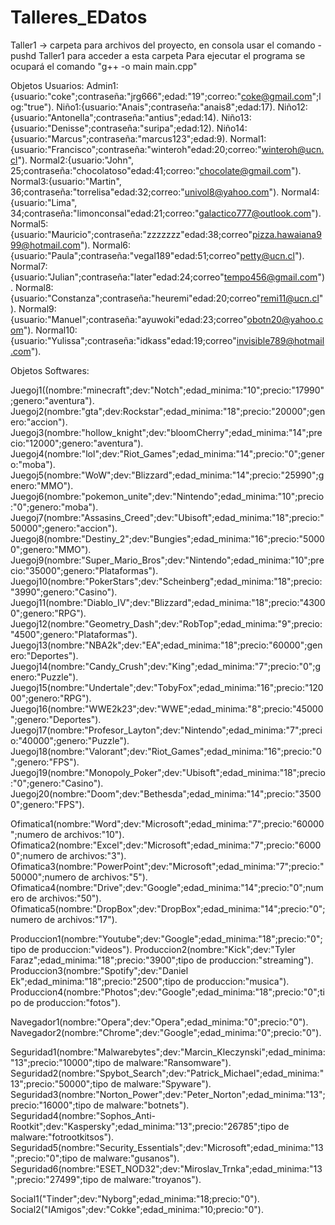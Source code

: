 # Talleres_EDatos

Taller1 -> carpeta para archivos del proyecto, en consola usar el comando -pushd Taller1 para acceder a esta carpeta
Para ejecutar el programa se ocupará el comando "g++ -o main main.cpp"

Objetos Usuarios:
Admin1:{usuario:"coke";contraseña:"jrg666";edad:"19";correo:"coke@gmail.com";log:"true").
Niño1:{usuario:"Anais";contraseña:"anais8";edad:17). 
Niño12:{usuario:"Antonella";contraseña:"antius";edad:14). 
Niño13:{usuario:"Denisse";contraseña:"suripa";edad:12). 
Niño14:{usuario:"Marcus";contraseña:"marcus123";edad:9).
Normal1:{usuario:"Francisco";contraseña:"winteroh"edad:20;correo:"winteroh@ucn.cl").
Normal2:{usuario:"John", 25;contraseña:"chocolatoso"edad:41;correo:"chocolate@gmail.com").
Normal3:{usuario:"Martin", 36;contraseña:"torrelisa"edad:32;correo:"univol8@yahoo.com").
Normal4:{usuario:"Lima", 34;contraseña:"limonconsal"edad:21;correo:"galactico777@outlook.com").
Normal5:{usuario:"Mauricio";contraseña:"zzzzzzz"edad:38;correo"pizza.hawaiana999@hotmail.com").
Normal6:{usuario:"Paula";contraseña:"vegal189"edad:51;correo"petty@ucn.cl").
Normal7:{usuario:"Julian";contraseña:"later"edad:24;correo"tempo456@gmail.com").
Normal8:{usuario:"Constanza";contraseña:"heuremi"edad:20;correo"remi11@ucn.cl").
Normal9:{usuario:"Manuel";contraseña:"ayuwoki"edad:23;correo"obotn20@yahoo.com").
Normal10:{usuario:"Yulissa";contraseña:"idkass"edad:19;correo"invisible789@hotmail.com").

Objetos Softwares:

Juegoj1((nombre:"minecraft";dev:"Notch";edad_minima:"10";precio:"17990";genero:"aventura").
Juegoj2(nombre:"gta";dev:Rockstar";edad_minima:"18";precio:"20000";genero:"accion").
Juegoj3(nombre:"hollow_knight";dev:"bloomCherry";edad_minima:"14";precio:"12000";genero:"aventura").
Juegoj4(nombre:"lol";dev:"Riot_Games";edad_minima:"14";precio:"0";genero:"moba").
Juegoj5(nombre:"WoW";dev:"Blizzard";edad_minima:"14";precio:"25990";genero:"MMO"). 
Juegoj6(nombre:"pokemon_unite";dev:"Nintendo";edad_minima:"10";precio:"0";genero:"moba").
Juegoj7(nombre:"Assasins_Creed";dev:"Ubisoft";edad_minima:"18";precio:"50000";genero:"accion").
Juegoj8(nombre:"Destiny_2";dev:"Bungies";edad_minima:"16";precio:"50000";genero:"MMO").
Juegoj9(nombre:"Super_Mario_Bros";dev:"Nintendo";edad_minima:"10";precio:"35000";genero:"Plataformas").
Juegoj10(nombre:"PokerStars";dev:"Scheinberg";edad_minima:"18";precio:"3990";genero:"Casino").
Juegoj11(nombre:"Diablo_IV";dev:"Blizzard";edad_minima:"18";precio:"43000";genero:"RPG"). 
Juegoj12(nombre:"Geometry_Dash";dev:"RobTop";edad_minima:"9";precio:"4500";genero:"Plataformas").
Juegoj13(nombre:"NBA2k";dev:"EA";edad_minima:"18";precio:"60000";genero:"Deportes"). 
Juegoj14(nombre:"Candy_Crush";dev:"King";edad_minima:"7";precio:"0";genero:"Puzzle").
Juegoj15(nombre:"Undertale";dev:"TobyFox";edad_minima:"16";precio:"12000";genero:"RPG").
Juegoj16(nombre:"WWE2k23";dev:"WWE";edad_minima:"8";precio:"45000";genero:"Deportes"). 
Juegoj17(nombre:"Profesor_Layton";dev:"Nintendo";edad_minima:"7";precio:"40000";genero:"Puzzle"). 
Juegoj18(nombre:"Valorant";dev:"Riot_Games";edad_minima:"16";precio:"0";genero:"FPS").
Juegoj19(nombre:"Monopoly_Poker";dev:"Ubisoft";edad_minima:"18";precio:"0";genero:"Casino").
Juegoj20(nombre:"Doom";dev:"Bethesda";edad_minima:"14";precio:"35000";genero:"FPS").

Ofimatica1(nombre:"Word";dev:"Microsoft";edad_minima:"7";precio:"60000";numero de archivos:"10"). 
Ofimatica2(nombre:"Excel";dev:"Microsoft";edad_minima:"7";precio:"60000";numero de archivos:"3").
Ofimatica3(nombre:"PowerPoint";dev:"Microsoft";edad_minima:"7";precio:"50000";numero de archivos:"5"). 
Ofimatica4(nombre:"Drive";dev:"Google";edad_minima:"14";precio:"0";numero de archivos:"50").
Ofimatica5(nombre:"DropBox";dev:"DropBox";edad_minima:"14";precio:"0";numero de archivos:"17").

Produccion1(nombre:"Youtube";dev:"Google";edad_minima:"18";precio:"0";tipo de produccion:"videos"). 
Produccion2(nombre:"Kick";dev:"Tyler Faraz";edad_minima:"18";precio:"3900";tipo de produccion:"streaming").
Produccion3(nombre:"Spotify";dev:"Daniel Ek";edad_minima:"18";precio:"2500";tipo de produccion:"musica").
Produccion4(nombre:"Photos";dev:"Google";edad_minima:"18";precio:"0";tipo de produccion:"fotos").

Navegador1(nombre:"Opera";dev:"Opera";edad_minima:"0";precio:"0").
Navegador2(nombre:"Chrome";dev:"Google";edad_minima:"0";precio:"0").

Seguridad1(nombre:"Malwarebytes";dev:"Marcin_Kleczynski";edad_minima:"13";precio:"10000";tipo de malware:"Ransomware").
Seguridad2(nombre:"Spybot_Search";dev:"Patrick_Michael";edad_minima:"13";precio:"50000";tipo de malware:"Spyware").
Seguridad3(nombre:"Norton_Power";dev:"Peter_Norton";edad_minima:"13";precio:"16000";tipo de malware:"botnets").
Seguridad4(nombre:"Sophos_Anti-Rootkit";dev:"Kaspersky";edad_minima:"13";precio:"26785";tipo de malware:"fotrootkitsos").
Seguridad5(nombre:"Security_Essentials";dev:"Microsoft";edad_minima:"13";precio:"0";tipo de malware:"gusanos").
Seguridad6(nombre:"ESET_NOD32";dev:"Miroslav_Trnka";edad_minima:"13";precio:"27499";tipo de malware:"troyanos").

Social1("Tinder";dev:"Nyborg";edad_minima:"18;precio:"0"). 
Social2("IAmigos";dev:"Cokke";edad_minima:"10;precio:"0").

